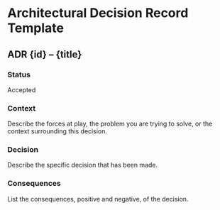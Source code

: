 # Architectural Decision Record Template

## ADR {id} – {title}

### Status

Accepted

### Context

Describe the forces at play, the problem you are trying to solve, or the context surrounding this decision.

### Decision

Describe the specific decision that has been made.

### Consequences

List the consequences, positive and negative, of the decision.